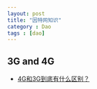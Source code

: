 ```yaml
---
layout: post
title: "因特网知识"
category : Dao
tags : [dao]
--- 
```


## 3G and 4G

- [4G和3G到底有什么区别？](http://www.admin10000.com/document/4478.html)